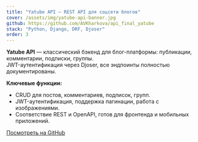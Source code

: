 ```yaml
---
title: "Yatube API — REST API для соцсети блогов"
cover: /assets/img/yatube-api-banner.jpg
github: https://github.com/AVKharkova/api_final_yatube
stack: "Python, Django, DRF, Djoser"
order: 3
---
```


**Yatube API** — классический бэкенд для блог-платформы: публикации, комментарии, подписки, группы.  
JWT-аутентификация через Djoser, все эндпоинты полностью документированы.

**Ключевые функции:**
- CRUD для постов, комментариев, подписок, групп.
- JWT-аутентификация, поддержка пагинации, работа с изображениями.
- Соответствие REST и OpenAPI, готов для фронтенда и мобильных приложений.

[Посмотреть на GitHub](https://github.com/AVKharkova/api_final_yatube)
